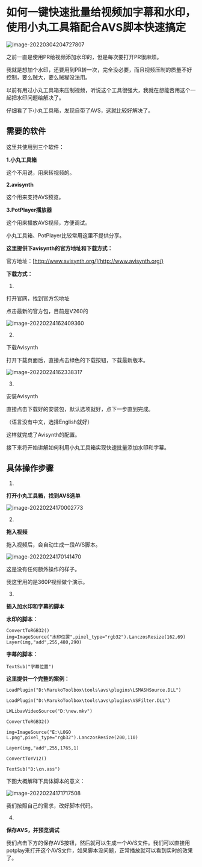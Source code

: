 # 如何一键快速批量给视频加字幕和水印，使用小丸工具箱配合AVS脚本快速搞定

![image-20220304204727807](https://ossimg.yzitc.com/2022/03/04/7231e51742b0c.png)

之前一直是使用PR给视频添加水印的，但是每次要打开PR很麻烦。

我就是想加个水印，还要用到PR转一次，完全没必要，而且视频压制的质量不好控制，要么贼大，要么贼糊没法用。

以前有用过小丸工具箱来压制视频，听说这个工具很强大，我就在想能否用这个一起把水印问题给解决了。

仔细看了下小丸工具箱，发现自带了AVS，这就比较好解决了。

## 需要的软件

这里共使用到三个软件：

**1.小丸工具箱**

这个不用说，用来转视频的。

**2.avisynth**

这个用来支持AVS预览。

**3.PotPlayer播放器**

这个用来播放AVS视频，方便调试。



小丸工具箱、PotPlayer比较常用这里不提供分享。

**这里提供下avisynth的官方地址和下载方式：**

官方地址：[http://www.avisynth.org/](http://www.avisynth.org/)

**下载方式：**

1.

打开官网，找到官方包地址

点击最新的官方包，目前是V260的

![image-20220224162409360](https://ossimg.yzitc.com/2022/02/24/a091c9c85a877.png)

2.

下载Avisynth

打开下载页面后，直接点击绿色的下载按钮，下载最新版本。

![image-20220224162338317](https://ossimg.yzitc.com/2022/02/24/9d7c28b9478be.png)

3.

安装Avisynth

直接点击下载好的安装包，默认选项就好，点下一步直到完成。

（语言没有中文，选择English就好）

这样就完成了Avisynth的配置。



接下来将开始讲解如何利用小丸工具箱实现快速批量添加水印和字幕。

## 具体操作步骤

1.

**打开小丸工具箱，找到AVS选单**

![image-20220224170002773](https://ossimg.yzitc.com/2022/02/24/d9979907f1c08.png)

2.

**拖入视频**

拖入视频后，会自动生成一段AVS脚本。

![image-20220224170141470](https://ossimg.yzitc.com/2022/02/24/cb7bb1e9709a5.png)

这是没有任何额外操作的样子。

我这里用的是360P视频做个演示。

3.

**插入加水印和字幕的脚本**

**水印的脚本：**

```
ConvertToRGB32()
img=ImageSource("水印位置",pixel_type="rgb32").LanczosResize(162,69)
Layer(img,"add",255,480,290) 
```

**字幕的脚本：**

````
TextSub("字幕位置") 
````

**这里提供一个完整的案例：**

````
LoadPlugin("D:\MarukoToolbox\tools\avs\plugins\LSMASHSource.DLL")

LoadPlugin("D:\MarukoToolbox\tools\avs\plugins\VSFilter.DLL")

LWLibavVideoSource("D:\new.mkv")

ConvertToRGB32()

img=ImageSource("E:\LOGO L.png",pixel_type="rgb32").LanczosResize(200,110)

Layer(img,"add",255,1765,1)

ConvertToYV12()

TextSub("D:\cn.ass") 
````

下图大概解释下具体脚本的意义：

![image-20220224171717508](https://ossimg.yzitc.com/2022/02/24/9549459aa00e8.png)

我们按照自己的需求，改好脚本代码。

4.

**保存AVS，并预览调试**

我们点击下方的保存AVS按钮，然后就可以生成一个AVS文件。我们可以直接用potplay来打开这个AVS文件，如果脚本没问题，正常播放就可以看到实时的效果了。

